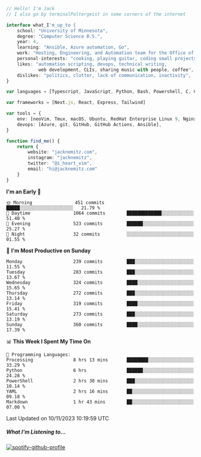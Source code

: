 ```typescript
// Hello! I'm Jack
// I also go by terminalPoltergeist in some corners of the internet

interface what_I'm_up_to {
    school: "University of Minnesota",
    degree: "Computer Science B.S.",
    year: 4,
    learning: "Ansible, Azure automation, Go",
    work: "Hosting, Engineering, and Automation team for the Office of Information Technology at UMN",
    personal-interests: "cooking, playing guitar, coding small projects",
    likes: "automation scripting, devops, technical writing,
            web development, CLIs, sharing music with people, coffee",
    dislikes: "politics, clutter, lack of communication, inactivity",
}

var languages = [Typescript, JavaScript, Python, Bash, Powershell, C, C++, HTML, CSS]

var frameworks = [Next.js, React, Express, Tailwind]

var tools = {
    env: [neoVim, Tmux, macOS, Ubuntu, RedHat Enterprise Linux 9, Nginx, DigitalOcean, Cloudflare],
    devops: [Azure, git, GitHub, GitHub Actions, Ansible],
}

function find_me() {
    return {
        website: "jacknemitz.com",
        instagram: "jacknemitz",
        twitter: "@i_heart_vim",
        email: "hi@jacknemitz.com"
    }
}
```

<!--START_SECTION:waka-->
**I'm an Early 🐤** 

```text
🌞 Morning                451 commits         █████░░░░░░░░░░░░░░░░░░░░   21.79 % 
🌆 Daytime                1064 commits        █████████████░░░░░░░░░░░░   51.40 % 
🌃 Evening                523 commits         ██████░░░░░░░░░░░░░░░░░░░   25.27 % 
🌙 Night                  32 commits          ░░░░░░░░░░░░░░░░░░░░░░░░░   01.55 % 
```
📅 **I'm Most Productive on Sunday** 

```text
Monday                   239 commits         ███░░░░░░░░░░░░░░░░░░░░░░   11.55 % 
Tuesday                  283 commits         ███░░░░░░░░░░░░░░░░░░░░░░   13.67 % 
Wednesday                324 commits         ████░░░░░░░░░░░░░░░░░░░░░   15.65 % 
Thursday                 272 commits         ███░░░░░░░░░░░░░░░░░░░░░░   13.14 % 
Friday                   319 commits         ████░░░░░░░░░░░░░░░░░░░░░   15.41 % 
Saturday                 273 commits         ███░░░░░░░░░░░░░░░░░░░░░░   13.19 % 
Sunday                   360 commits         ████░░░░░░░░░░░░░░░░░░░░░   17.39 % 
```


📊 **This Week I Spent My Time On** 

```text
💬 Programming Languages: 
Processing               8 hrs 13 mins       ████████░░░░░░░░░░░░░░░░░   33.29 % 
Python                   6 hrs               ██████░░░░░░░░░░░░░░░░░░░   24.28 % 
PowerShell               2 hrs 30 mins       ███░░░░░░░░░░░░░░░░░░░░░░   10.14 % 
YAML                     2 hrs 16 mins       ██░░░░░░░░░░░░░░░░░░░░░░░   09.18 % 
Markdown                 1 hr 43 mins        ██░░░░░░░░░░░░░░░░░░░░░░░   07.00 % 
```


 Last Updated on 10/11/2023 10:19:59 UTC
<!--END_SECTION:waka-->

##### What I'm Listening to...

[![spotify-github-profile](https://spotify-github-profile.vercel.app/api/view?uid=jack.nemitz&cover_image=true&show_offline=true&bar_color=53b14f&bar_color_cover=false&background_color=121212FF)](https://spotify-github-profile.vercel.app/api/view?uid=jack.nemitz&redirect=true)

